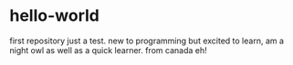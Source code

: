 # hello-world
first repository
just a test.
new to programming but excited to learn, am a night owl as well as a quick learner. from canada eh!
